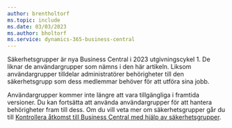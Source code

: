 ```yaml
---
author: brentholtorf
ms.topic: include
ms.date: 03/03/2023
ms.author: bholtorf
ms.service: dynamics-365-business-central
---
```


Säkerhetsgrupper är nya Business Central i 2023 utgivningscykel 1. De liknar de användargrupper som nämns i den här artikeln. Liksom användargrupper tilldelar administratörer behörigheter till den säkerhetsgrupp som dess medlemmar behöver för att utföra sina jobb.

Användargrupper kommer inte längre att vara tillgängliga i framtida versioner. Du kan fortsätta att använda användargrupper för att hantera behörigheter fram till dess. Om du vill veta mer om säkerhetsgrupper går du till [Kontrollera åtkomst till Business Central med hjälp av säkerhetsgrupper](../ui-security-groups.md).
